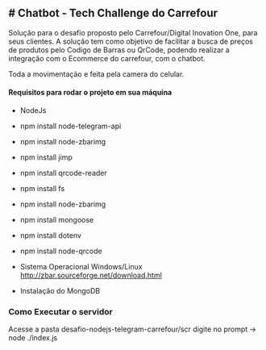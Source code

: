 
## # Chatbot - Tech Challenge do Carrefour
Solução para o desafio proposto pelo Carrefour/Digital Inovation One, para seus clientes. A solução tem como objetivo de facilitar a busca de preços de produtos pelo Codigo de Barras ou QrCode, podendo realizar a integração com o Ecommerce do carrefour, com o chatbot.

Toda a movimentação e feita pela camera do celular.

#### Requisitos para rodar o projeto em sua máquina
*	NodeJs
* npm install  node-telegram-api
* npm install  node-zbarimg
* npm install  jimp
* npm install qrcode-reader
* npm install fs
* npm install node-zbarimg
* npm install mongoose
* npm install dotenv
* npm install node-qrcode
* Sistema Operacional Windows/Linux
	http://zbar.sourceforge.net/download.html
	
* Instalação do MongoDB

### Como Executar o servidor
Acesse a pasta desafio-nodejs-telegram-carrefour/scr
digite no prompt -> node ./index.js
